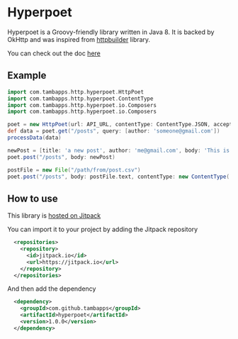 # Hyperpoet

Hyperpoet is a Groovy-friendly library written in Java 8. It is backed by OkHttp and was inspired from
[httpbuilder](https://github.com/jgritman/httpbuilder) library. 

You can check out the doc [here](https://github.com/tambapps/hyperpoet/wiki)

## Example

```groovy
import com.tambapps.http.hyperpoet.HttpPoet
import com.tambapps.http.hyperpoet.ContentType
import com.tambapps.http.hyperpoet.io.Composers
import com.tambapps.http.hyperpoet.io.Composers

poet = new HttpPoet(url: API_URL, contentType: ContentType.JSON, acceptContentType: ContentType.JSON)
def data = poet.get("/posts", query: [author: 'someone@gmail.com'])
processData(data)

newPost = [title: 'a new post', author: 'me@gmail.com', body: 'This is new!']
poet.post("/posts", body: newPost)

postFile = new File("/path/from/post.csv")
poet.post("/posts", body: postFile.text, contentType: new ContentType('text/csv'), composer: Composers.&composeStringBody)
```

## How to use
This library is [hosted on Jitpack](https://jitpack.io/#tambapps/hyperpoet/1.0.0)

You can import it to your project by adding the Jitpack repository
```xml
  <repositories>
    <repository>
      <id>jitpack.io</id>
      <url>https://jitpack.io</url>
    </repository>
  </repositories>
```

And then add the dependency
```xml
  <dependency>
    <groupId>com.github.tambapps</groupId>
    <artifactId>hyperpoet</artifactId>
    <version>1.0.0</version>
  </dependency>
```